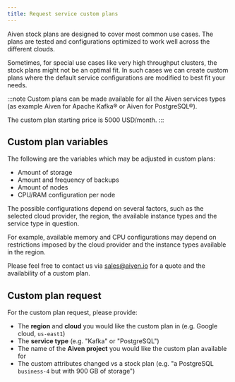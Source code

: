 ```yaml
---
title: Request service custom plans
---
```


Aiven stock plans are designed to cover most common use cases. The plans
are tested and configurations optimized to work well across the
different clouds.

Sometimes, for special use cases like very high throughput clusters, the
stock plans might not be an optimal fit. In such cases we can create
custom plans where the default service configurations are modified to
best fit your needs.

:::note
Custom plans can be made available for all the Aiven services types (as
example Aiven for Apache Kafka® or Aiven for PostgreSQL®).

The custom plan starting price is 5000 USD/month.
:::

## Custom plan variables

The following are the variables which may be adjusted in custom plans:

-   Amount of storage
-   Amount and frequency of backups
-   Amount of nodes
-   CPU/RAM configuration per node

The possible configurations depend on several factors, such as the
selected cloud provider, the region, the available instance types and
the service type in question.

For example, available memory and CPU configurations may depend on
restrictions imposed by the cloud provider and the instance types
available in the region.

Please feel free to contact us via [sales@aiven.io](mailto:sales@aiven.io) for a quote and the
availability of a custom plan.

## Custom plan request

For the custom plan request, please provide:

-   The **region** and **cloud** you would like the custom plan in (e.g.
    Google cloud, `us-east1`)
-   The **service type** (e.g. \"Kafka\" or \"PostgreSQL\")
-   The name of the **Aiven project** you would like the custom plan
    available for
-   The custom attributes changed vs a stock plan (e.g. \"a PostgreSQL
    `business-4` but with 900 GB of storage\")
